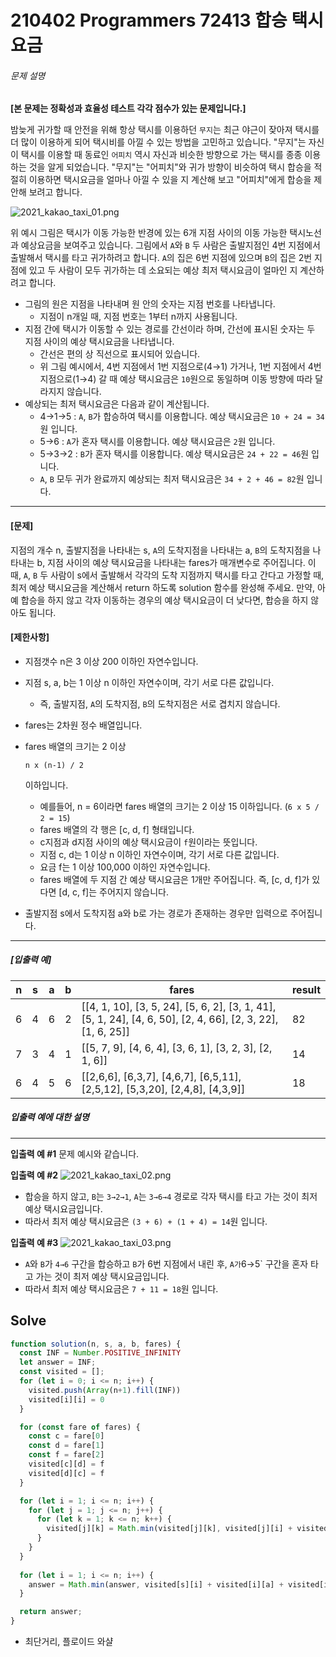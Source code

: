 # 210402 Programmers 72413 합승 택시 요금

###### 문제 설명

**[본 문제는 정확성과 효율성 테스트 각각 점수가 있는 문제입니다.]**

밤늦게 귀가할 때 안전을 위해 항상 택시를 이용하던 `무지`는 최근 야근이 잦아져 택시를 더 많이 이용하게 되어 택시비를 아낄 수 있는 방법을 고민하고 있습니다. "무지"는 자신이 택시를 이용할 때 동료인 `어피치` 역시 자신과 비슷한 방향으로 가는 택시를 종종 이용하는 것을 알게 되었습니다. "무지"는 "어피치"와 귀가 방향이 비슷하여 택시 합승을 적절히 이용하면 택시요금을 얼마나 아낄 수 있을 지 계산해 보고 "어피치"에게 합승을 제안해 보려고 합니다.

![2021_kakao_taxi_01.png](../images/2021_kakao_taxi_01.png)

위 예시 그림은 택시가 이동 가능한 반경에 있는 6개 지점 사이의 이동 가능한 택시노선과 예상요금을 보여주고 있습니다.
그림에서 `A`와 `B` 두 사람은 출발지점인 4번 지점에서 출발해서 택시를 타고 귀가하려고 합니다. `A`의 집은 6번 지점에 있으며 `B`의 집은 2번 지점에 있고 두 사람이 모두 귀가하는 데 소요되는 예상 최저 택시요금이 얼마인 지 계산하려고 합니다.

- 그림의 원은 지점을 나타내며 원 안의 숫자는 지점 번호를 나타냅니다.
  - 지점이 n개일 때, 지점 번호는 1부터 n까지 사용됩니다.
- 지점 간에 택시가 이동할 수 있는 경로를 간선이라 하며, 간선에 표시된 숫자는 두 지점 사이의 예상 택시요금을 나타냅니다.
  - 간선은 편의 상 직선으로 표시되어 있습니다.
  - 위 그림 예시에서, 4번 지점에서 1번 지점으로(4→1) 가거나, 1번 지점에서 4번 지점으로(1→4) 갈 때 예상 택시요금은 `10`원으로 동일하며 이동 방향에 따라 달라지지 않습니다.
- 예상되는 최저 택시요금은 다음과 같이 계산됩니다.
  - 4→1→5 : `A`, `B`가 합승하여 택시를 이용합니다. 예상 택시요금은 `10 + 24 = 34`원 입니다.
  - 5→6 : `A`가 혼자 택시를 이용합니다. 예상 택시요금은 `2`원 입니다.
  - 5→3→2 : `B`가 혼자 택시를 이용합니다. 예상 택시요금은 `24 + 22 = 46`원 입니다.
  - `A`, `B` 모두 귀가 완료까지 예상되는 최저 택시요금은 `34 + 2 + 46 = 82`원 입니다.

------

#### **[문제]**

지점의 개수 n, 출발지점을 나타내는 s, `A`의 도착지점을 나타내는 a, `B`의 도착지점을 나타내는 b, 지점 사이의 예상 택시요금을 나타내는 fares가 매개변수로 주어집니다. 이때, `A`, `B` 두 사람이 s에서 출발해서 각각의 도착 지점까지 택시를 타고 간다고 가정할 때, 최저 예상 택시요금을 계산해서 return 하도록 solution 함수를 완성해 주세요.
만약, 아예 합승을 하지 않고 각자 이동하는 경우의 예상 택시요금이 더 낮다면, 합승을 하지 않아도 됩니다.

#### **[제한사항]**

- 지점갯수 n은 3 이상 200 이하인 자연수입니다.

- 지점 s, a, b는 1 이상 n 이하인 자연수이며, 각기 서로 다른 값입니다.

  - 즉, 출발지점, `A`의 도착지점, `B`의 도착지점은 서로 겹치지 않습니다.

- fares는 2차원 정수 배열입니다.

- fares 배열의 크기는 2 이상

   

  ```
  n x (n-1) / 2
  ```

   

  이하입니다.

  - 예를들어, n = 6이라면 fares 배열의 크기는 2 이상 15 이하입니다. (`6 x 5 / 2 = 15`)
  - fares 배열의 각 행은 [c, d, f] 형태입니다.
  - c지점과 d지점 사이의 예상 택시요금이 `f`원이라는 뜻입니다.
  - 지점 c, d는 1 이상 n 이하인 자연수이며, 각기 서로 다른 값입니다.
  - 요금 f는 1 이상 100,000 이하인 자연수입니다.
  - fares 배열에 두 지점 간 예상 택시요금은 1개만 주어집니다. 즉, [c, d, f]가 있다면 [d, c, f]는 주어지지 않습니다.

- 출발지점 s에서 도착지점 a와 b로 가는 경로가 존재하는 경우만 입력으로 주어집니다.

------

##### **[입출력 예]**

| n    | s    | a    | b    | fares                                                        | result |
| ---- | ---- | ---- | ---- | ------------------------------------------------------------ | ------ |
| 6    | 4    | 6    | 2    | [[4, 1, 10], [3, 5, 24], [5, 6, 2], [3, 1, 41], [5, 1, 24], [4, 6, 50], [2, 4, 66], [2, 3, 22], [1, 6, 25]] | 82     |
| 7    | 3    | 4    | 1    | [[5, 7, 9], [4, 6, 4], [3, 6, 1], [3, 2, 3], [2, 1, 6]]      | 14     |
| 6    | 4    | 5    | 6    | [[2,6,6], [6,3,7], [4,6,7], [6,5,11], [2,5,12], [5,3,20], [2,4,8], [4,3,9]] | 18     |

##### **입출력 예에 대한 설명**

------

**입출력 예 #1**
문제 예시와 같습니다.

**입출력 예 #2**
![2021_kakao_taxi_02.png](../images/2021_kakao_taxi_02.png)

- 합승을 하지 않고, `B`는 `3→2→1`, `A`는 `3→6→4` 경로로 각자 택시를 타고 가는 것이 최저 예상 택시요금입니다.
- 따라서 최저 예상 택시요금은 `(3 + 6) + (1 + 4) = 14`원 입니다.

**입출력 예 #3**
![2021_kakao_taxi_03.png](../images/2021_kakao_taxi_03.png)

- `A`와 `B`가 `4→6` 구간을 합승하고 `B`가 6번 지점에서 내린 후, `A가`6→5` 구간을 혼자 타고 가는 것이 최저 예상 택시요금입니다.
- 따라서 최저 예상 택시요금은 `7 + 11 = 18`원 입니다.



## Solve

```javascript
function solution(n, s, a, b, fares) {
  const INF = Number.POSITIVE_INFINITY
  let answer = INF;
  const visited = [];
  for (let i = 0; i <= n; i++) {
    visited.push(Array(n+1).fill(INF))
    visited[i][i] = 0
  }

  for (const fare of fares) {
    const c = fare[0]
    const d = fare[1]
    const f = fare[2]
    visited[c][d] = f
    visited[d][c] = f
  }

  for (let i = 1; i <= n; i++) {
    for (let j = 1; j <= n; j++) {
      for (let k = 1; k <= n; k++) {
        visited[j][k] = Math.min(visited[j][k], visited[j][i] + visited[i][k])
      }
    }
  }
  
  for (let i = 1; i <= n; i++) {
    answer = Math.min(answer, visited[s][i] + visited[i][a] + visited[i][b])
  }

  return answer;
}
```

* 최단거리, 플로이드 와샬